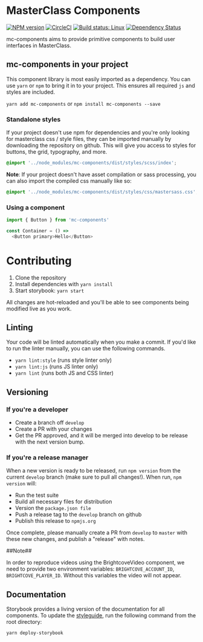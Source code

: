 # MasterClass Components

[![NPM version](https://img.shields.io/npm/v/mc-components.svg?style=flat)](https://npmjs.org/package/mc-components)
[![CircleCI](https://circleci.com/gh/bernabe9/mc-components.svg?style=shield)](https://circleci.com/gh/bernabe9/mc-components)
[![Build status: Linux](https://travis-ci.org/bernabe9/mc-components.svg?branch=master)](https://travis-ci.org/bernabe9/mc-components)
[![Dependency Status](https://img.shields.io/david/bernabe9/mc-components.svg)](https://david-dm.org/bernabe9/mc-components)

mc-components aims to provide primitive components to build user interfaces in MasterClass.

## mc-components in your project
This component library is most easily imported as a dependency.  You can use `yarn` or `npm` to bring it in to your project.  This ensures all required `js` and styles are included.

`yarn add mc-components` or `npm install mc-components --save`

### Standalone styles
If your project doesn't use npm for dependencies and you're only looking for masterclass css / style files, they can be imported manually by downloading the repository on github.  This will give you access to styles for buttons, the grid, typography, and more.

```scss
@import '../node_modules/mc-components/dist/styles/scss/index';
```

**Note**: If your project doesn't have asset compilation or sass processing, you can also import the compiled css manually like so:

```css
@import '../node_modules/mc-components/dist/styles/css/mastersass.css';
```

### Using a component
```javascript
import { Button } from 'mc-components'

const Container = () =>
  <Button primary>Hello</Button>
```

# Contributing

1. Clone the repository
2. Install dependencies with `yarn install`
3. Start storybook: `yarn start`

All changes are hot-reloaded and you'll be able to see components being modified live as you work.

## Linting
Your code will be linted automatically when you make a commit.  If you'd like to run the linter manually, you can use the following commands.

- `yarn lint:style` (runs style linter only)
- `yarn lint:js` (runs JS linter only)
- `yarn lint` (runs both JS and CSS linter)

## Versioning
### If you're a developer
  - Create a branch off `develop`
  - Create a PR with your changes
  - Get the PR approved, and it will be merged into develop to be release with the next version bump.

### If you're a release manager
When a new version is ready to be released, run `npm version` from the current `develop` branch (make sure to pull all changes!).  When run, `npm version` will:
- Run the test suite
- Build all necessary files for distribution
- Version the `package.json file`
- Push a release tag to the `develop` branch on github
- Publish this release to `npmjs.org`

Once complete, please manually create a PR from `develop` to `master` with these new changes, and publish a "release" with notes.

##Note##

In order to reproduce videos using the BrightcoveVideo component, we need to provide two environment variables: `BRIGHTCOVE_ACCOUNT_ID`, `BRIGHTCOVE_PLAYER_ID`. Without this variables the video will not appear.

## Documentation
Storybook provides a living version of the documentation for all components.  To update the [styleguide](https://yankaindustries.github.io/mc-components), run the following command from the root directory:

```
yarn deploy-storybook
```
